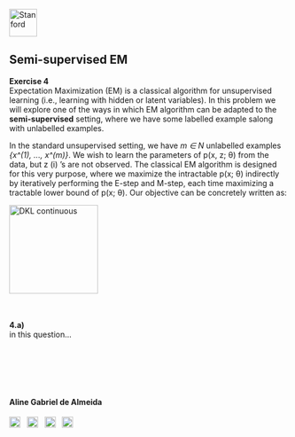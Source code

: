 <a href="https://i.dlpng.com/static/png/498606_preview.png"><img src="https://i.dlpng.com/static/png/498606_preview.png" title="Stanford" alt="Stanford" height="50"></a>

## Semi-supervised EM
  
**Exercise 4**  
Expectation Maximization (EM) is a classical algorithm for unsupervised learning (i.e., learning with hidden or latent variables). In this problem we will explore one of the ways in which EM algorithm can be adapted to the **semi-supervised** setting, where we have some labelled example salong with unlabelled examples.  

In the standard unsupervised setting, we have *m ∈ N* unlabelled examples *{x^(1), ..., x^(m)}*. We wish to learn the parameters of p(x, z; θ) from the data, but z (i) ’s are not observed. The
classical EM algorithm is designed for this very purpose, where we maximize the intractable
p(x; θ) indirectly by iteratively performing the E-step and M-step, each time maximizing a
tractable lower bound of p(x; θ). Our objective can be concretely written as:

<a href="https://github.com/AlmeidaAlin3/MachineLearning/blob/master/ProblemSet3/Exercise4/img/DKL_continuous.png"><img src="https://github.com/AlmeidaAlin3/MachineLearning/blob/master/ProblemSet3/Exercise4/img/DKL_continuous.png" title="DKL continuous" alt="DKL continuous" height="160"></a>


&nbsp;  
&nbsp;  
**4.a)**  
in this question...



&nbsp;  

&nbsp;  
---

#### Aline Gabriel de Almeida  
<a href="https://www.linkedin.com/in/alinegalmeida/"><img src="https://cdn3.iconfinder.com/data/icons/logos-and-brands-adobe/512/201_Linkedin-512.png" title="Linkedin: alinegalmeida" alt="https://www.linkedin.com/in/alinegalmeida/" height="20"></a>
&nbsp; <a href="https://www.kaggle.com/almeidaalin3"><img src="https://cdn3.iconfinder.com/data/icons/logos-and-brands-adobe/512/189_Kaggle-512.png" title="Kaggle: almeidaalin3" alt="https://www.kaggle.com/almeidaalin3" height="20"></a>
&nbsp; <a href="mailto:aline.gabriel.almeida@gmail.com"><img src="https://cdn3.iconfinder.com/data/icons/logos-and-brands-adobe/512/147_Gmail-512.png" title="aline.gabriel.almeida@gmail.com" alt="aline.gabriel.almeida@gmail.com" height="20"></a>
&nbsp; <a href="https://github.com/AlmeidaAlin3/"><img src="https://cdn3.iconfinder.com/data/icons/logos-and-brands-adobe/512/142_Github-512.png" title="Github: AlmeidaAlin3" alt="https://github.com/AlmeidaAlin3/" height="20"></a> 

